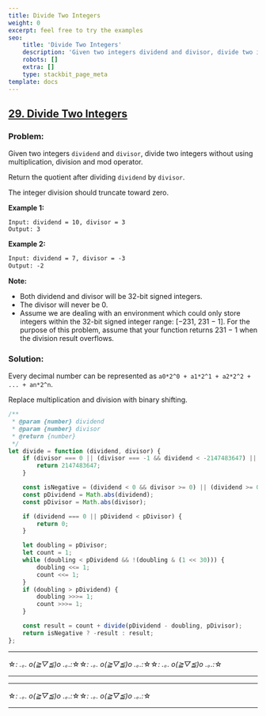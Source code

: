 ```yaml
---
title: Divide Two Integers
weight: 0
excerpt: feel free to try the examples
seo:
    title: 'Divide Two Integers'
    description: 'Given two integers dividend and divisor, divide two integers without using multiplication, division and mod operator.'
    robots: []
    extra: []
    type: stackbit_page_meta
template: docs
---
```



## [29. Divide Two Integers](https://leetcode.com/problems/divide-two-integers/description/)

### Problem:

Given two integers `dividend` and `divisor`, divide two integers without using multiplication, division and mod operator.

Return the quotient after dividing `dividend` by `divisor`.

The integer division should truncate toward zero.

**Example 1:**

```
Input: dividend = 10, divisor = 3
Output: 3
```

**Example 2:**

```txt
Input: dividend = 7, divisor = -3
Output: -2
```

**Note:**

- Both dividend and divisor will be 32-bit signed integers.
- The divisor will never be 0.
- Assume we are dealing with an environment which could only store integers within the 32-bit signed integer range: [−231, 231 − 1]. For the purpose of this problem, assume that your function returns 231 − 1 when the division result overflows.

### Solution:

Every decimal number can be represented as `a0*2^0 + a1*2^1 + a2*2^2 + ... + an*2^n`.

Replace multiplication and division with binary shifting.

```js
/**
 * @param {number} dividend
 * @param {number} divisor
 * @return {number}
 */
let divide = function (dividend, divisor) {
    if (divisor === 0 || (divisor === -1 && dividend < -2147483647) || dividend > 2147483647 || dividend < -2147483648) {
        return 2147483647;
    }

    const isNegative = (dividend < 0 && divisor >= 0) || (dividend >= 0 && divisor < 0);
    const pDividend = Math.abs(dividend);
    const pDivisor = Math.abs(divisor);

    if (dividend === 0 || pDividend < pDivisor) {
        return 0;
    }

    let doubling = pDivisor;
    let count = 1;
    while (doubling < pDividend && !(doubling & (1 << 30))) {
        doubling <<= 1;
        count <<= 1;
    }
    if (doubling > pDividend) {
        doubling >>>= 1;
        count >>>= 1;
    }

    const result = count + divide(pDividend - doubling, pDivisor);
    return isNegative ? -result : result;
};
```

---

☆*: .｡. o(≧▽≦)o .｡.:*☆☆*: .｡. o(≧▽≦)o .｡.:*☆☆*: .｡. o(≧▽≦)o .｡.:*☆

---

---

☆*: .｡. o(≧▽≦)o .｡.:*☆☆*: .｡. o(≧▽≦)o .｡.:*☆

---
